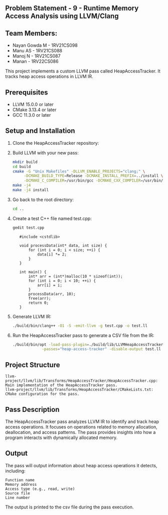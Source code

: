 ## Problem Statement - 9 - Runtime Memory Access Analysis using LLVM/Clang

## Team Members:
- Nayan Gowda M - 1RV21CS098
- Manu AS - 1RV21CS088
- Manoj N - 1RV21CS087
- Manan - 1RV22CS086

This project implements a custom LLVM pass called HeapAccessTracker. It tracks heap access operations in LLVM IR.
## Prerequisites

- LLVM 15.0.0 or later
- CMake 3.13.4 or later
- GCC 11.3.0 or later

## Setup and Installation

1. Clone the HeapAccessTracker repository:
2. Build LLVM with your new pass:

   ```bash
   mkdir build
   cd build
   cmake -G "Unix Makefiles" -DLLVM_ENABLE_PROJECTS="clang;" \
        -DCMAKE_BUILD_TYPE=Release -DCMAKE_INSTALL_PREFIX=../install \
        -DCMAKE_C_COMPILER=/usr/bin/gcc -DCMAKE_CXX_COMPILER=/usr/bin/g++ ../llvm
   make -j4
   make -j4 install
3. Go back to the root directory:
   ```bash
   cd ..
5. Create a test C++ file named test.cpp:
      ```bash
      gedit test.cpp
      ```
   ```
      #include <cstdlib>
      
      void processData(int* data, int size) {
          for (int i = 0; i < size; ++i) {
              data[i] *= 2;
          }
      }
      
      int main() {
          int* arr = (int*)malloc(10 * sizeof(int));
          for (int i = 0; i < 10; ++i) {
              arr[i] = i;
          }
          processData(arr, 10);
          free(arr);
          return 0;
      }
   ```
5. Generate LLVM IR:
   ```bash
   ./build/bin/clang++ -O1 -S -emit-llvm -g test.cpp -o test.ll
6. Run the HeapAccessTracker pass to generate a CSV file from the IR:
   ```bash
   ./build/bin/opt -load-pass-plugin=./build/lib/LLVMHeapAccessTracker.so \
                -passes="heap-access-tracker" -disable-output test.ll -debug-pass-manager
## Project Structure

    llvm-project/llvm/lib/Transforms/HeapAccessTracker/HeapAccessTracker.cpp: Main implementation of the HeapAccessTracker pass.
    llvm-project/llvm/lib/Transforms/HeapAccessTracker/CMakeLists.txt: CMake configuration for the pass.

## Pass Description

The HeapAccessTracker pass analyzes LLVM IR to identify and track heap access operations. It focuses on operations related to memory allocation, deallocation, and access patterns. The pass provides insights into how a program interacts with dynamically allocated memory.

## Output

The pass will output information about heap access operations it detects, including:

    Function name
    Memory address
    Access type (e.g., read, write)
    Source file
    Line number

The output is printed to the csv file during the pass execution.

